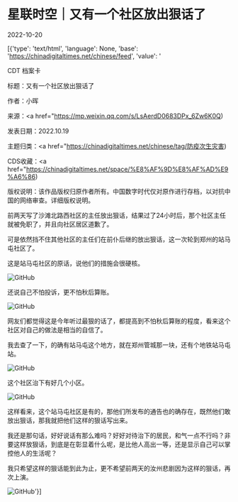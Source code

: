# 星联时空｜又有一个社区放出狠话了

2022-10-20

[{'type': 'text/html', 'language': None, 'base': 'https://chinadigitaltimes.net/chinese/feed', 'value': '

CDT 档案卡

标题：又有一个社区放出狠话了

作者：小晖

来源：<a href="https://mp.weixin.qq.com/s/LsAerdD0683DPx_6Zw6K0Q)

发表日期：2022.10.19

主题归类：<a href="https://chinadigitaltimes.net/chinese/tag/防疫次生灾害)

CDS收藏：<a href="https://chinadigitaltimes.net/space/%E8%AF%9D%E8%AF%AD%E9%A6%86)

版权说明：该作品版权归原作者所有。中国数字时代仅对原作进行存档，以对抗中国的网络审查。详细版权说明。





前两天写了沙滩北路西社区的主任放出狠话，结果过了24小时后，那个社区主任就被免职了，并且向社区居区道歉了。

可是依然挡不住其他社区的主任们在前仆后继的放出狠话，这一次轮到郑州的站马屯社区了。

这是站马屯社区的原话，说他们的措施会很硬核。

![GitHub](https://chinadigitaltimes.net/chinese/files/2022/10/post-688675-6350e04c24bb2.png)

还说自己不怕投诉，更不怕秋后算账。

![GitHub](https://chinadigitaltimes.net/chinese/files/2022/10/post-688675-6350e04c37f92.png)

网友们都觉得这是今年听过最狠的话了，都提高到不怕秋后算账的程度，看来这个社区对自己的做法是相当的自信了。

我去查了一下，的确有站马屯这个地方，就在郑州管城那一块，还有个地铁站马屯站。

![GitHub](https://chinadigitaltimes.net/chinese/files/2022/10/post-688675-6350e04c45722.png)

这个社区治下有好几个小区。

![GitHub](https://chinadigitaltimes.net/chinese/files/2022/10/post-688675-6350e04c52a91.png)

这样看来，这个站马屯社区是有的，那他们所发布的通告也的确存在，既然他们敢放出狠话，那我就把他们这样的狠话写出来。

我还是那句话，好好说话有那么难吗？好好对待治下的居民，和气一点不行吗？非要这样放狠话，到底是在彰显着什么呢，是比他人高出一等，还是显示自己可以掌控他人的生活呢？

我只希望这样的狠话能到此为止，更不希望前两天的汝州悲剧因为这样的狠话，再次上演。

![GitHub](https://chinadigitaltimes.net/chinese/files/2022/10/post-688675-6350e04c59b1c.png)'}]